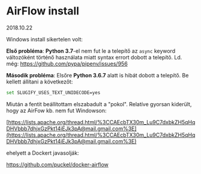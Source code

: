 # AirFlow install

2018.10.22

Windows install sikertelen volt:

**Első probléma**: **Python 3.7**-el nem fut le a telepítő az `async` keyword változóként történő használata miatt syntax errort dobott a telepítõ. Ld. még:
https://github.com/pypa/pipenv/issues/956

**Második probléma**: Elsőre **Python 3.6.7** alatt is hibát dobott a telepítő. Be kellett állítani a következőt:

```sh
set SLUGIFY_USES_TEXT_UNIDECODE=yes
```

Miután a fentit beállítottam elszabadult a "pokol". Relatíve gyorsan kiderült, hogy az AirFow kb. nem fut Windowson:

[https://lists.apache.org/thread.html/%3CCAEcbTX30m_Lu9C7dxbkZH5qHqDHVbbb7dhjxGzPkt14iEJk3pA@mail.gmail.com%3E](https://lists.apache.org/thread.html/%3CCAEcbTX30m_Lu9C7dxbkZH5qHqDHVbbb7dhjxGzPkt14iEJk3pA@mail.gmail.com%3E)

ehelyett a Dockert javasolják:

https://github.com/puckel/docker-airflow 